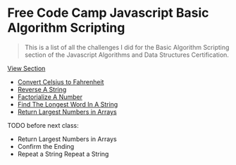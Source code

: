 # Free Code Camp Javascript Basic Algorithm Scripting

> This is a list of all the challenges I did for the Basic Algorithm Scripting section of the Javascript Algorithms and Data Structures Certification.

[View Section](https://www.freecodecamp.org/learn/javascript-algorithms-and-data-structures/basic-algorithm-scripting/)


- [Convert Celsius to Fahrenheit](./convert-celsius-to-fahrenheit.js)
- [Reverse A String](./reverse-a-string.js)
- [Factorialize A Number](./factorialize-a-number.js)
- [Find The Longest Word In A String](./find-the-longest-word-in-a-string.js)
- [Return Largest Numbers in Arrays](./return-largest-numbers-in-arrays.js)

TODO before next class:
- Return Largest Numbers in Arrays
- Confirm the Ending
- Repeat a String Repeat a String